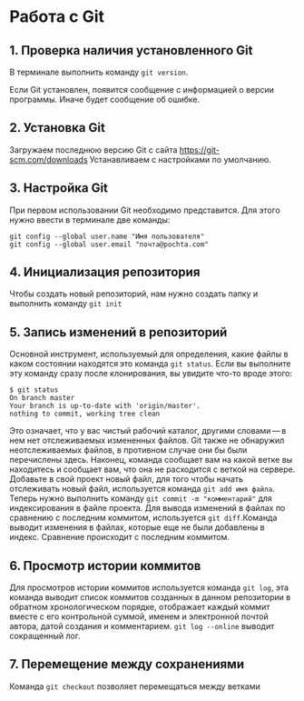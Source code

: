  # Работа с Git

 ## 1. Проверка наличия установленного Git
В терминале выполнить команду `git version`.

Если Git установлен, появится сообщение с информацией о версии программы. Иначе будет сообщение об ошибке.

## 2. Установка Git
Загружаем последнюю версию Git с сайта
https://git-scm.com/downloads
Устанавливаем с настройками по умолчанию.

## 3. Настройка Git 
При первом использовании Git необходимо представится. Для этого нужно ввести в терминале две команды:
```
git config --global user.name "Имя пользователя"
git config --global user.email "почта@pochta.com"
```

## 4. Инициализация репозитория 
Чтобы создать новый репозиторий, нам нужно создать папку и выполнить команду `git init`

## 5. Запись изменений в репозиторий
Основной инструмент, используемый для определения, какие файлы в каком состоянии находятся это команда `git status`. Если вы выполните эту команду сразу после клонирования, вы увидите что-то вроде этого:
```
$ git status
On branch master
Your branch is up-to-date with 'origin/master'.
nothing to commit, working tree clean
```
Это означает, что у вас чистый рабочий каталог, другими словами — в нем нет отслеживаемых измененных файлов. Git также не обнаружил неотслеживаемых файлов, в противном случае они бы были перечислены здесь. Наконец, команда сообщает вам на какой ветке вы находитесь и сообщает вам, что она не расходится с веткой на сервере.
Добавьте в свой проект новый файл, для того чтобы начать отслеживать новый файл,
используется команда `git add имя файла`.
Теперь нужно выполнить команду `git commit -m "комментарий"` для индексирования в файле проекта.
Для вывода изменений в файлах по сравнению с последним коммитом, используется `git diff`.Команда выводит изменения в файлах, которые еще не были добавлены в индекс. Сравнение происходит с последним коммитом. 
## 6. Просмотр истории коммитов
Для просмотров истории коммитов используется команда `git log`,
эта команда выводит список коммитов созданных в данном репозитории в обратном хронологическом порядке, отображает каждый коммит вместе с его контрольной суммой, именем и электронной почтой автора, датой создания и комментарием.
`git log --online` выводит сокращенный лог.
## 7. Перемещение между сохранениями 
Команда `git checkout` позволяет перемещаться между ветками